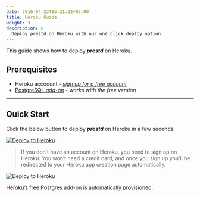 ```yaml
---
date: 2016-04-23T15:21:22+02:00
title: Heroku Guide
weight: 3
description: >
  Deploy prestd on Heroku with our one click deploy option
---
```


This guide shows how to deploy _**prestd**_ on Heroku.

## Prerequisites

- Heroku accoount - [_sign up for a free account_](https://signup.heroku.com/)
- [PostgreSQL _add-on_](https://devcenter.heroku.com/articles/heroku-postgresql) - _works with the free version_

---

## Quick Start

Click the below button to deploy _**prestd**_ on Heroku in a few seconds:

[![Deploy to Heroku](https://www.herokucdn.com/deploy/button.svg)](https://heroku.com/deploy?template=https://github.com/prest/prest-heroku)

> If you don’t have an account on Heroku, you need to sign up on Heroku. You won’t need a credit card, and once you sign up you’ll be redirected to your Heroku app creation page automatically.

![Deploy to Heroku](/images/heroku-app1.png)

Heroku’s free Postgres add-on is automatically provisioned.
